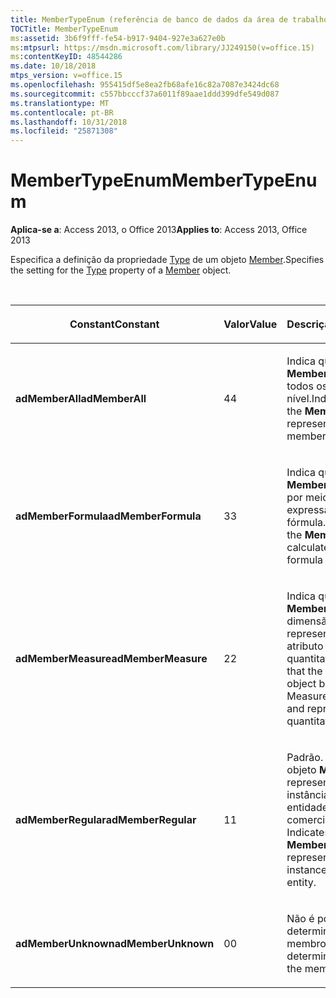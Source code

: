 ```yaml
---
title: MemberTypeEnum (referência de banco de dados da área de trabalho do Access)
TOCTitle: MemberTypeEnum
ms:assetid: 3b6f9fff-fe54-b917-9404-927e3a627e0b
ms:mtpsurl: https://msdn.microsoft.com/library/JJ249150(v=office.15)
ms:contentKeyID: 48544286
ms.date: 10/18/2018
mtps_version: v=office.15
ms.openlocfilehash: 955415df5e8ea2fb68afe16c82a7087e3424dc68
ms.sourcegitcommit: c557bbcccf37a6011f89aae1ddd399dfe549d087
ms.translationtype: MT
ms.contentlocale: pt-BR
ms.lasthandoff: 10/31/2018
ms.locfileid: "25871308"
---
```

# <a name="membertypeenum"></a><span data-ttu-id="99644-102">MemberTypeEnum</span><span class="sxs-lookup"><span data-stu-id="99644-102">MemberTypeEnum</span></span>

<span data-ttu-id="99644-103">**Aplica-se a**: Access 2013, o Office 2013</span><span class="sxs-lookup"><span data-stu-id="99644-103">**Applies to**: Access 2013, Office 2013</span></span>

<span data-ttu-id="99644-104">Especifica a definição da propriedade [Type](type-property-ado-md.md) de um objeto [Member](member-object-ado-md.md).</span><span class="sxs-lookup"><span data-stu-id="99644-104">Specifies the setting for the [Type](type-property-ado-md.md) property of a [Member](member-object-ado-md.md) object.</span></span>

<br/>

<table>
<colgroup>
<col style="width: 33%" />
<col style="width: 33%" />
<col style="width: 33%" />
</colgroup>
<thead>
<tr class="header">
<th><p><span data-ttu-id="99644-105">Constant</span><span class="sxs-lookup"><span data-stu-id="99644-105">Constant</span></span></p></th>
<th><p><span data-ttu-id="99644-106">Valor</span><span class="sxs-lookup"><span data-stu-id="99644-106">Value</span></span></p></th>
<th><p><span data-ttu-id="99644-107">Descrição</span><span class="sxs-lookup"><span data-stu-id="99644-107">Description</span></span></p></th>
</tr>
</thead>
<tbody>
<tr class="odd">
<td><p><span data-ttu-id="99644-108"><strong>adMemberAll</strong></span><span class="sxs-lookup"><span data-stu-id="99644-108"><strong>adMemberAll</strong></span></span></p></td>
<td><p><span data-ttu-id="99644-109">4</span><span class="sxs-lookup"><span data-stu-id="99644-109">4</span></span></p></td>
<td><p><span data-ttu-id="99644-110">Indica que o objeto <strong>Member</strong> representa todos os membros do nível.</span><span class="sxs-lookup"><span data-stu-id="99644-110">Indicates that the <strong>Member</strong> object represents all members of the level.</span></span></p></td>
</tr>
<tr class="even">
<td><p><span data-ttu-id="99644-111"><strong>adMemberFormula</strong></span><span class="sxs-lookup"><span data-stu-id="99644-111"><strong>adMemberFormula</strong></span></span></p></td>
<td><p><span data-ttu-id="99644-112">3</span><span class="sxs-lookup"><span data-stu-id="99644-112">3</span></span></p></td>
<td><p><span data-ttu-id="99644-113">Indica que o objeto <strong>Member</strong> é calculado por meio de uma expressão de fórmula.</span><span class="sxs-lookup"><span data-stu-id="99644-113">Indicates that the <strong>Member</strong> object is calculated using a formula expression.</span></span></p></td>
</tr>
<tr class="odd">
<td><p><span data-ttu-id="99644-114"><strong>adMemberMeasure</strong></span><span class="sxs-lookup"><span data-stu-id="99644-114"><strong>adMemberMeasure</strong></span></span></p></td>
<td><p><span data-ttu-id="99644-115">2</span><span class="sxs-lookup"><span data-stu-id="99644-115">2</span></span></p></td>
<td><p><span data-ttu-id="99644-116">Indica que o objeto <strong>Member</strong> pertence à dimensão Measures e representa um atributo quantitativo.</span><span class="sxs-lookup"><span data-stu-id="99644-116">Indicates that the <strong>Member</strong> object belongs to the Measures dimension and represents a quantitative attribute.</span></span></p></td>
</tr>
<tr class="even">
<td><p><span data-ttu-id="99644-117"><strong>adMemberRegular</strong></span><span class="sxs-lookup"><span data-stu-id="99644-117"><strong>adMemberRegular</strong></span></span></p></td>
<td><p><span data-ttu-id="99644-118">1</span><span class="sxs-lookup"><span data-stu-id="99644-118">1</span></span></p></td>
<td><p><span data-ttu-id="99644-p101">Padrão. Indica que o objeto <strong>Member</strong> representa uma instância de uma entidade comercial.</span><span class="sxs-lookup"><span data-stu-id="99644-p101">Default. Indicates that the <strong>Member</strong> object represents an instance of a business entity.</span></span></p></td>
</tr>
<tr class="odd">
<td><p><span data-ttu-id="99644-121"><strong>adMemberUnknown</strong></span><span class="sxs-lookup"><span data-stu-id="99644-121"><strong>adMemberUnknown</strong></span></span></p></td>
<td><p><span data-ttu-id="99644-122">0</span><span class="sxs-lookup"><span data-stu-id="99644-122">0</span></span></p></td>
<td><p><span data-ttu-id="99644-123">Não é possível determinar o tipo do membro.</span><span class="sxs-lookup"><span data-stu-id="99644-123">Cannot determine the type of the member.</span></span></p></td>
</tr>
</tbody>
</table>

